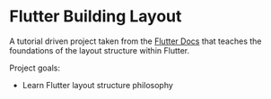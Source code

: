 # Flutter Building Layout

A tutorial driven project taken from the [Flutter Docs](https://docs.flutter.dev/development/ui/layout/tutorial) that teaches the foundations of the layout structure within Flutter.

Project goals:

- Learn Flutter layout structure philosophy